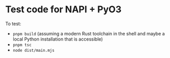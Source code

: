 # Test code for NAPI + PyO3

To test:

- `pnpm build` (assuming a modern Rust toolchain in the shell and maybe a local Python installation that is accessible)
- `pnpm tsc`
- `node dist/main.mjs`
